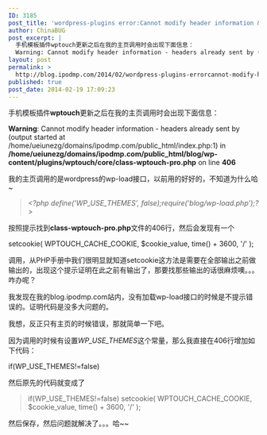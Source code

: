 ```yaml
---
ID: 3185
post_title: 'wordpress-plugins error:Cannot modify header information &#8211; headers already sent by'
author: ChinaBUG
post_excerpt: |
  手机模板插件wptouch更新之后在我的主页调用时会出现下面信息：
  Warning: Cannot modify header information - headers already sent by (output started at /home/ueiunezg/domains/ipodmp.com/public_html/index.php:1) in /home/ueiunezg/domains/ipodmp.com/public_html/blog/wp-content/plugins/wptouch/core/class-wptouch-pro.php on line 406
layout: post
permalink: >
  http://blog.ipodmp.com/2014/02/wordpress-plugins-errorcannot-modify-header-information-headers-already-sent-by.html
published: true
post_date: 2014-02-19 17:09:23
---
```

手机模板插件<b>wptouch</b>更新之后在我的主页调用时会出现下面信息：

<b>Warning</b>: Cannot modify header information - headers already sent by (output started at /home/ueiunezg/domains/ipodmp.com/public_html/index.php:1) in <b>/home/ueiunezg/domains/ipodmp.com/public_html/blog/wp-content/plugins/wptouch/core/class-wptouch-pro.php</b> on line <b>406</b>

我的主页调用的是wordpress的wp-load接口，以前用的好好的，不知道为什么哈~
<blockquote><cite>&lt;?php define('WP_USE_THEMES', false);require('blog/wp-load.php');?&gt;</cite></blockquote>
按照提示找到<b>class-wptouch-pro.php</b>文件的406行，然后会发现有一个

setcookie( WPTOUCH_CACHE_COOKIE, $cookie_value, time() + 3600, '/' );

调用，从PHP手册中我们很明显就知道setcookie这方法是需要在全部输出之前做输出的，出现这个提示证明在此之前有输出了，那要找那些输出的话很麻烦噢。。。咋办呢？

我发现在我的blog.ipodmp.com站内，没有加载wp-load接口的时候是不提示错误的。证明代码是没多大问题的。

我想，反正只有主页的时候错误，那就简单一下吧。

因为调用的时候有设置<cite>WP_USE_THEMES</cite>这个常量，那么我直接在406行增加如下代码：

if(WP_USE_THEMES!=false)

然后原先的代码就变成了
<blockquote>if(WP_USE_THEMES!=false)
setcookie( WPTOUCH_CACHE_COOKIE, $cookie_value, time() + 3600, '/' );</blockquote>
然后保存，然后问题就解决了。。。哈~~